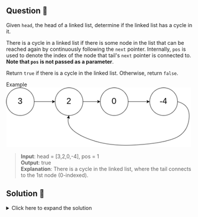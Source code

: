 ## Question 🤔
Given `head`, the head of a linked list, determine if the linked list has a cycle in it.

There is a cycle in a linked list if there is some node in the list that can be reached 
again by continuously following the `next` pointer. Internally, `pos` is used to denote the 
index of the node that tail's `next` pointer is connected to. **Note that `pos` is not passed 
as a parameter**.

Return `true` if there is a cycle in the linked list. Otherwise, return `false`.

Example<br>
<img src="img.PNG" alt="Container with most water" width="500"/>

> **Input**: head = [3,2,0,-4], pos = 1<br>
> **Output**: true<br>
> **Explanation**: There is a cycle in the linked list, where the tail connects to the 1st node (0-indexed).

## Solution 🙋
<details>
  <summary>Click here to expand the solution</summary>

There are two solutions we provided.
01. This is straight forward solution. We are maintaining a `Set` that contains seen nodes and then keep checking 
against the current node in each iteration.
02. Secong one implement the  floyd's algorithm. 
    1. Basically here we are maintaining two pointers one moving slow and other one is fast.
    2. Then if a cycle has, the two pointers should meet at some point. (Notice that this meeting may be happening after 
       both pointers are go few rounds in the cycle. We cannot guaranty that when it's happening, hence we have to 
       iterate until they are met.)

</details>

[//]: # (adding additional margin from bottom)
<br>
<br>
<br>
<br>

